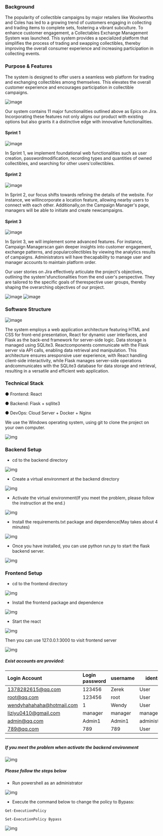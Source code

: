 ### Background 

The popularity of collectible campaigns by major retailers like Woolworths and Coles has led to a growing trend of customers engaging in collecting and trading items to complete sets, fostering a vibrant subculture. To enhance customer engagement, a Collectables Exchange Management System was launched. This system provides a specialized platform that simplifies the process of trading and swapping collectibles, thereby improving the overall consumer experience and increasing participation in collecting events.

### Purpose & Features

The system is designed to offer users a seamless web platform for trading and exchanging
collectibles among themselves. This elevates the overall customer experience and
encourages participation in collectible campaigns.

![image](https://github.com/unsw-cse-comp3900-9900-23T3/capstone-project-9900m11b5gusts/assets/135929686/cce1ba1c-2bc0-433e-9a3a-abdc1162df2c)

Our system contains 11 major functionalities outlined above as Epics on Jira. Incorporating
these features not only aligns our product with existing options but also grants it a distinctive
edge with innovative functionalities.

#### Sprint 1

![image](https://github.com/unsw-cse-comp3900-9900-23T3/capstone-project-9900m11b5gusts/assets/135929686/ed078936-b9cc-482c-82e8-b489dcbc231a)

In Sprint 1, we implement foundational web functionalities such as user creation, passwordmodification, recording types and quantities of owned collectibles, and searching for other users'collectibles.

#### Sprint 2

![image](https://github.com/unsw-cse-comp3900-9900-23T3/capstone-project-9900m11b5gusts/assets/135929686/1d82f155-1816-43bd-b678-70afb0e56c29)

In Sprint 2, our focus shifts towards refining the details of the website. For instance, we willincorporate a location feature, allowing nearby users to connect with each other. Additionally,on the Campaign Manager's page, managers will be able to initiate and create newcampaigns.

#### Sprint 3

![image](https://github.com/unsw-cse-comp3900-9900-23T3/capstone-project-9900m11b5gusts/assets/135929686/a9d8bd6d-32f6-434c-a4aa-952806f19774)

In Sprint 3, we will implement some advanced features. For instance, Campaign Managerscan gain deeper insights into customer engagement, exchange patterns, and popularcollectibles by viewing the analytics results of campaigns. Administrators will have thecapability to manage user and manager accounts to maintain platform order.

Our user stories on Jira effectively articulate the project's objectives, outlining the system'sfunctionalities from the end user's perspective. They are tailored to the specific goals of therespective user groups, thereby shaping the overarching objectives of our project.

![image](https://github.com/unsw-cse-comp3900-9900-23T3/capstone-project-9900m11b5gusts/assets/135929686/80c25bd6-e7c6-4948-ada3-242e63962ac5)
![image](https://github.com/unsw-cse-comp3900-9900-23T3/capstone-project-9900m11b5gusts/assets/135929686/b039af24-4168-4368-bf35-b0e70de174b8)

### Software Structure
![image](https://github.com/unsw-cse-comp3900-9900-23T3/capstone-project-9900m11b5gusts/assets/135929686/bff22f90-c8df-4181-8ce8-a63ac1172b77)

The system employs a web application architecture featuring HTML and CSS for front-end presentation, React for dynamic user interfaces, and Flask as the back-end framework for server-side logic. Data storage is managed using SQLite3. Reactcomponents communicate with the Flask server via API calls, enabling data retrieval and manipulation. This architecture ensures aresponsive user experience, with React handling client-side interactivity, while Flask manages server-side operations andcommunicates with the SQLite3 database for data storage and retrieval, resulting in a versatile and efficient web application.

### Technical Stack

● Frontend: React

● Backend: Flask + sqllite3

● DevOps: Cloud Server + Docker + Nginx


 We use the Windows operating system, using git to clone the project on your own computer.

![img](https://lh7-us.googleusercontent.com/s3xKtaNU-zDeKGqsW8fd3ea4r_SSrScgSrh_xaM7eo4PXu8np046l56JgDkyQdfVIFnanrRCgc8QGymo3WUbZhwc-2RkWS5lMvOWEcb0D7yajYyEW0H5i_6BZ9OrU5BpOSImypMZ_L-2t9OoR3OO5K8)

### Backend Setup

- cd to the backend directory

![img](https://lh7-us.googleusercontent.com/1MLD-k04_42-dqmCZ-NZtkTJPto9Tp87UEqsZd-gMwE23hMk2q05FCD4Bbcso-OaYq0bziOPZW8h0J5n5VafeO7NMbYyEWjNHXtcxto8bqluqk-C4ueWbcHN1UoRHh8X2FUvkeO6a4W4eDPXlR259Y4)

- Create a virtual environment at the backend directory

![img](https://lh7-us.googleusercontent.com/iTAWAmBE09I-72bolkaMkvr39SdulCBWS9TbBAksVFoNwov9WIUcRL6jwRrriv10Vcq3BTknvZTwahoxCZnR-Zo8f6I5-vGc7x6UGBMgW3G9jDtkaacuyh0Xc34USxR2wrvp8vT-RU3mcHWMQYKyvc8)

- Activate the virtual environment(If you meet the problem, please follow the instruction at the end.)

![img](https://lh7-us.googleusercontent.com/_6c9wQt3e2qCvbS1yfNCanyRreI9P8EYocvspcS9iFWOCJcFcY2Qjj96PN52heOXUJm9MqB_atF6kljr0MZhT4fZhQ0DlckIXp9od7uuY2FVtrQJAgeL_YMfK0sm6pj6kB2pSB6r-_5ZFPVhqKSm_y8)

- Install the requirements.txt package and dependence(May takes about 4 minutes)

![img](https://lh7-us.googleusercontent.com/D2_suoUXmlpv_hQldZu1BLVKmI3pqGDugTcCLrEZRWfZz3EAVNqhsu1NAiHGt9xVFwzWiNlUP6THLY6PRaNqWMSNBoJ5Vte3iYkUeulSCk9dFJ64WBzBYJoNCE4Ammb_uBXp3eDjynFsP463fjqGx0c)

- Once you have installed, you can use python run.py to start the flask backend server.

![img](https://lh7-us.googleusercontent.com/aE60vaJ_pv7u7mzX9QXJwslZ9N-sZgHU91YSMM_VN4lRy4N75eEiI3r9cjV4PCTtdewg_pSNwgHttWQwZQqyxFLFpm_Wu3hzcws-K-9uzvhc-GKTxJX8SIfnH8TcTfukotRThbZWduoLsOJ0KYHEkHw)



### Frontend Setup

- cd to the frontend directory

![img](https://lh7-us.googleusercontent.com/G-SHwqT3rDV6C_9ahRybUKM9JHpo3VeXLoQUyWKWSayK91b96InA2A67opEG4VaeuoHA1oczOz33q8KcY11RAuTow0E29-EYQQh3V0OEMIqQrX9_xK427IVDSXCyVSHSM1whNrx-xWlpFmspF0McJKk)

- Install the frontend package and dependence

![img](https://lh7-us.googleusercontent.com/ceOV62b0kstL8q0mKgXChrb8HDpV-S7hapY_KHVPBqig2pc19hBy8XxxiudLonv64dATcTKo-UMH6faT4iSFI5LhBgclFIgp34NcwWKeweRZWYWym3XCNgm7hDAdBo3D89NdnlYiKTauXMwcN0gJR6Q)

- Start the react

![img](https://lh7-us.googleusercontent.com/swwYiAu83OkMJuTxYQ0rR0pOV0M1hPqlD0T4XoUfPSAzaBKs2z64F-hfkuubLBsJdfGPq8DjxhWTNUMkARAptvpNe51Gdax_VKQ1Bmcg2hbImKlFgi35NlaoG5K_cg6uIOHzaJ2YWPV8bNm3zMxIQ18)



Then you can use 127.0.0.1:3000 to visit frontend server

![img](https://lh7-us.googleusercontent.com/gQTcVvTiDZy2b_hoZZGVHziFnfQuyrJfFODEtT6Ryij_fx0nhE0KXwR_xnI9UcCzR6kPcCl-iv_MKhAQTwFQZXwW30OgHNlelJX3-junwXgCuJbtTTObuGatRMhdblCGg1zdHoCouIXiIPh6gGy6hFs)

##### Exist accounts are provided:

| Login Account             | Login password | username | identity      |
| :------------------------ | :------------- | -------- | ------------- |
| 1378282615@qq.com         | 123456         | Zerek    | User          |
| root@qq.com               | 123456         | root     | User          |
| wendyhahahaha@hotmail.com | 1              | Wendy    | User          |
| liziyu0410@gmail.com      | manager        | manager  | manager       |
| admin@qq.com              | Admin1         | Admin1   | administrator |
| 789@qq.com                | 789            | 789      | User          |

-----------------------------------------------------------------------------------------------------------------------------------------------------------------------------------------------------------------------------



##### If you meet the problem when activate the backend environment

![img](https://lh7-us.googleusercontent.com/MB6ThAFUDmzxiYdklxFfiOKRS4ka2ZqUhWO7rRE5Y27deVBhSNog0tbeC2BpScKgfYsol-FqfITuZ0PLqipXg4zwO1QT-HwVJb_iCEK7mZ9cbpV-7jmYHgMAzPgSoaxvizxRpjweGCNTjdDRVYJvD7M)

##### Please follow the steps below

- Run powershell as an administrator

![img](https://lh7-us.googleusercontent.com/dg-6iJod0N4wTzcFcsrFqUnKhtsmvrwHrEcLXwKgHxczURWDtpumArtDA5aR2DnBWQb7KwUaJ51x9PaBggTKlzkzs3IgY3snruhGTc54Yco4Di3a_mzhRUlBODWFkVBh7snoOuGdjPkR0PCIEr7ibA4)

- Execute the command below to change the policy to Bypass:

```linux
Get-ExecutionPolicy

Set-ExecutionPolicy Bypass
```

![img](https://lh7-us.googleusercontent.com/aT0-3ilDVyyME98dz_A5r8yPLP7QrNDa79xjC0tlVxZadN5YwQWY8qPQwhD5Nyk3hUTlk_zPW1HZNXh-hBnhoN6mh5dQdt_vAem0hPKJB4rE5TvOnRn40d8FMLe1kMhY8GNP5E68VnUhDI9pBMME_hk)
